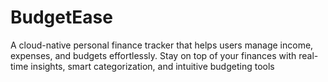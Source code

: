 # BudgetEase
A cloud-native personal finance tracker that helps users manage income, expenses, and budgets effortlessly. Stay on top of your finances with real-time insights, smart categorization, and intuitive budgeting tools
